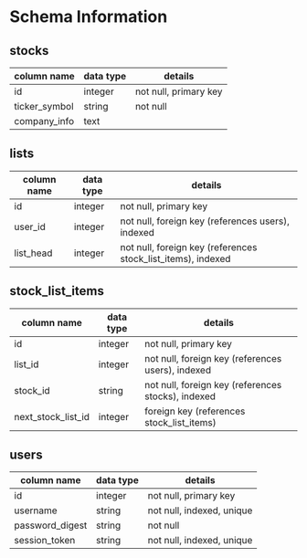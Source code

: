 # Schema Information

## stocks
column name   | data type | details
--------------|-----------|-----------------------
id            | integer   | not null, primary key
ticker_symbol | string    | not null
company_info  | text      |

## lists
column name | data type | details
------------|-----------|-----------------------
id          | integer   | not null, primary key
user_id     | integer   | not null, foreign key (references users), indexed
list_head   | integer   | not null, foreign key (references stock_list_items), indexed

## stock_list_items
column name         | data type | details
--------------------|-----------|-----------------------
id                  | integer   | not null, primary key
list_id             | integer   | not null, foreign key (references users), indexed
stock_id            | string    | not null, foreign key (references stocks), indexed
next_stock_list_id  | integer   | foreign key (references stock_list_items)

## users
column name     | data type | details
----------------|-----------|-----------------------
id              | integer   | not null, primary key
username        | string    | not null, indexed, unique
password_digest | string    | not null
session_token   | string    | not null, indexed, unique

